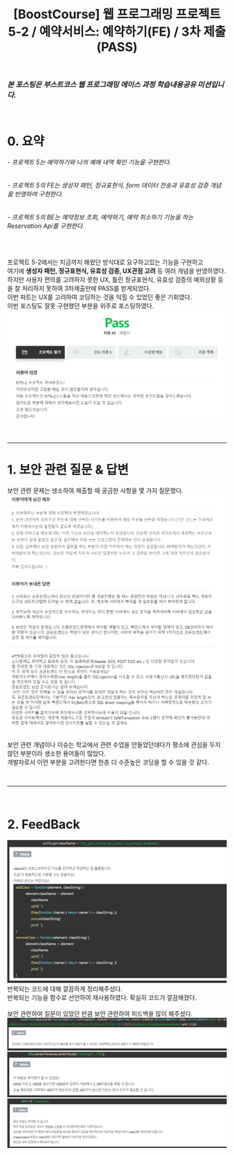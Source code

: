 ﻿---
layout: post
title: '[BoostCourse] 웹 프로그래밍 프로젝트 5-2 / 예약서비스: 예약하기(FE) / 3차 제출(PASS)'
tags: [BoostCourse]
image: '/images/posts/boostcourse.JPG'
---

### *본 포스팅은 부스트코스 웹 프로그래밍 에이스 과정 학습내용공유 미션입니다.*  

<br/>

# 0. 요약
###### - 프로젝트 5는 예약하기와 나의 예매 내역 확인 기능을 구현한다.
###### - 프로젝트 5의 FE는 생성자 패턴, 정규표현식, form 데이터 전송과 유효성 검증 개념을 반영하여 구현한다. 
###### - 프로젝트 5의 BE는 예약정보 조회, 예약하기, 예약 취소하기 기능을 하는 Reservation Api를 구현한다.


<br/>

프로젝트 5-2에서는 지금까지 해왔던 방식대로 요구하고있는 기능을 구현하고  
여기에 **생성자 패턴, 정규표현식, 유효성 검증, UX관점 고려** 등 여러 개념을 반영하였다.  
하지만 사용자 편의를 고려하지 못한 UX, 틀린 정규표현식, 유효성 검증의 예외상황 등을 잘 처리하지 못하여 3차제출만에 PASS를 받게되었다.  
이번 파트는 UX를 고려하여 코딩하는 것을 익힐 수 있었던 좋은 기회였다.  
이번 포스팅도 잘못 구현했던 부분을 위주로 포스팅하였다.  
![Alt text](/images/posts/post_8/post_8_feedback_0.JPG)<br/>

<br/>

*****

# 1. 보안 관련 질문 & 답변
보안 관련 문제는 생소하여 제출할 때 궁금한 사항을 몇 가지 질문했다. 
<br/> 
![Alt text](/images/posts/post_8/post_8_feedback_1.JPG)<br/>
<br/>
보안 관련 개념이나 이슈는 학교에서 관련 수업을 안들었던데다가 평소에 관심을 두지 않던 부분이라 생소한 용어들이 많았다.  
개발자로서 이런 부분을 고려한다면 한층 더 수준높은 코딩을 할 수 있을 것 같다.  

<br/>

*****

<br/>

# 2. FeedBack
![Alt text](/images/posts/post_8/post_8_feedback_2.JPG)<br/>
반복되는 코드에 대해 깔끔하게 정리해주셨다.  
반복되는 기능을 함수로 선언하여 재사용하였다. 확실히 코드가 깔끔해졌다.  
<br/>
보안 관련하여 질문이 있었던 만큼 보안 관련하여 피드백을 많이 해주셨다.  
![Alt text](/images/posts/post_8/post_8_feedback_3.JPG)<br/>
![Alt text](/images/posts/post_8/post_8_feedback_4.JPG)<br/>
![Alt text](/images/posts/post_8/post_8_feedback_5.JPG)<br/>